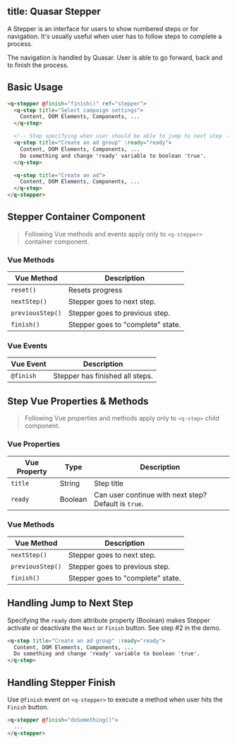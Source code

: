 title: Quasar Stepper
---
A Stepper is an interface for users to show numbered steps or for navigation. It's usually useful when user has to follow steps to complete a process.

<input type="hidden" data-fullpage-demo="web-components/stepper">

The navigation is handled by Quasar. User is able to go forward, back and to finish the process.

## Basic Usage

``` html
<q-stepper @finish="finish()" ref="stepper">
  <q-step title="Select campaign settings">
    Content, DOM Elements, Components, ...
  </q-step>

  <!-- Step specifying when user should be able to jump to next step -->
  <q-step title="Create an ad group" :ready="ready">
    Content, DOM Elements, Components, ...
    Do something and change 'ready' variable to boolean 'true'.
  </q-step>

  <q-step title="Create an ad">
    Content, DOM Elements, Components, ...
  </q-step>
</q-stepper>
```

## Stepper Container Component
> Following Vue methods and events apply only to `<q-stepper>` container component.

### Vue Methods
| Vue Method | Description |
| --- | --- |
| `reset()` | Resets progress |
| `nextStep()` | Stepper goes to next step. |
| `previousStep()` | Stepper goes to previous step. |
| `finish()` | Stepper goes to "complete" state. |

### Vue Events
| Vue Event | Description |
| --- | --- |
| `@finish` | Stepper has finished all steps. |


## Step Vue Properties & Methods
> Following Vue properties and methods apply only to `<q-step>` child component.

### Vue Properties
| Vue Property | Type | Description |
| --- | --- | --- |
| `title` | String | Step title |
| `ready` | Boolean | Can user continue with next step? Default is `true`. |

### Vue Methods
| Vue Method | Description |
| --- | --- |
| `nextStep()` | Stepper goes to next step. |
| `previousStep()` | Stepper goes to previous step. |
| `finish()` | Stepper goes to "complete" state. |

## Handling Jump to Next Step
Specifying the `ready` dom attribute property (Boolean) makes Stepper activate or deactivate the `Next` or `Finish` button. See step #2 in the demo.

``` html
<q-step title="Create an ad group" :ready="ready">
  Content, DOM Elements, Components, ...
  Do something and change 'ready' variable to boolean 'true'.
</q-step>
```

## Handling Stepper Finish
Use `@finish` event on `<q-stepper>` to execute a method when user hits the `Finish` button.
``` html
<q-stepper @finish="doSomething()">
  ...
</q-stepper>
```
